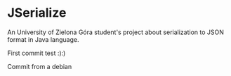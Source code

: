 JSerialize
==========

An University of Zielona Góra student's project about serialization to JSON format in Java language.

First commit test :):)

Commit from a debian
